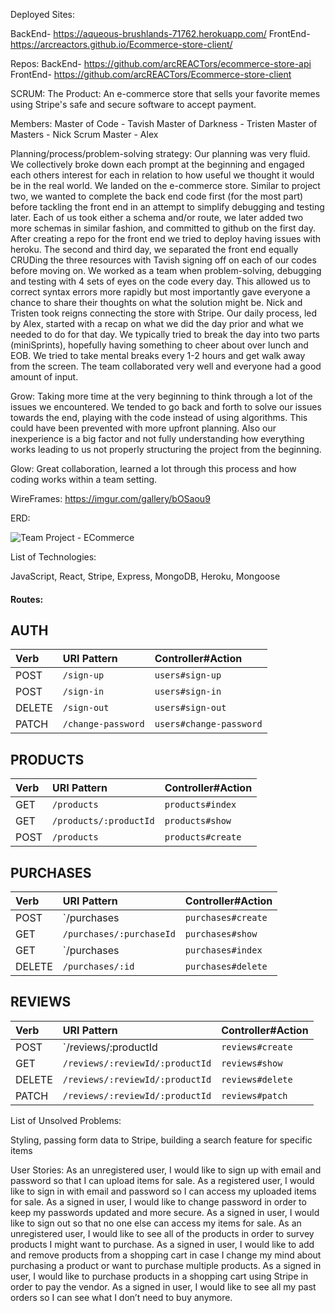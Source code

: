 Deployed Sites:

BackEnd- https://aqueous-brushlands-71762.herokuapp.com/ FrontEnd- https://arcreactors.github.io/Ecommerce-store-client/

Repos: BackEnd- https://github.com/arcREACTors/ecommerce-store-api FrontEnd- https://github.com/arcREACTors/Ecommerce-store-client

SCRUM: The Product: An e-commerce store that sells your favorite memes using Stripe's safe and secure software to accept payment.

Members: Master of Code - Tavish Master of Darkness - Tristen Master of Masters - Nick Scrum Master - Alex

Planning/process/problem-solving strategy: Our planning was very fluid. We collectively broke down each prompt at the beginning and engaged each others interest for each in relation to how useful we thought it would be in the real world. We landed on the e-commerce store. Similar to project two, we wanted to complete the back end code first (for the most part) before tackling the front end in an attempt to simplify debugging and testing later. Each of us took either a schema and/or route, we later added two more schemas in similar fashion, and committed to github on the first day. After creating a repo for the front end we tried to deploy having issues with heroku. The second and third day, we separated the front end equally CRUDing the three resources with Tavish signing off on each of our codes before moving on. We worked as a team when problem-solving, debugging and testing with 4 sets of eyes on the code every day. This allowed us to correct syntax errors more rapidly but most importantly gave everyone a chance to share their thoughts on what the solution might be. Nick and Tristen took reigns connecting the store with Stripe. Our daily process, led by Alex, started with a recap on what we did the day prior and what we needed to do for that day. We typically tried to break the day into two parts (miniSprints), hopefully having something to cheer about over lunch and EOB. We tried to take mental breaks every 1-2 hours and get walk away from the screen. The team collaborated very well and everyone had a good amount of input.

Grow: Taking more time at the very beginning to think through a lot of the issues we encountered. We tended to go back and forth to solve our issues towards the end, playing with the code instead of using algorithms. This could have been prevented with more upfront planning. Also our inexperience is a big factor and not fully understanding how everything works leading to us not properly structuring the project from the beginning.

Glow: Great collaboration, learned a lot through this process and how coding works within a team setting.

WireFrames: https://imgur.com/gallery/bOSaou9

ERD:

![Team Project - ECommerce](https://user-images.githubusercontent.com/71291178/101092119-20ad0880-3587-11eb-84ca-1083a442fd90.jpg)


List of Technologies:

JavaScript, React, Stripe, Express, MongoDB, Heroku, Mongoose

#### Routes:
## AUTH
| Verb   | URI Pattern        | Controller#Action          |
|:-------|:----------------   |:------------------         |
| POST   | `/sign-up`         | `users#sign-up`            |
| POST   | `/sign-in`         | `users#sign-in`            |
| DELETE | `/sign-out`        | `users#sign-out`           |
| PATCH  | `/change-password` | `users#change-password`    |

## PRODUCTS
| Verb   | URI Pattern              | Controller#Action    |
|:-------|:----------------         |:------------------   |
| GET    | `/products`              | `products#index`     |
| GET    | `/products/:productId`   | `products#show`      |
| POST   | `/products`              | `products#create`    |

## PURCHASES
| Verb   | URI Pattern              | Controller#Action    |
|:-------|:-----------------        |:------------------   |
| POST   | `/purchases              | `purchases#create`   |
| GET    | `/purchases/:purchaseId` | `purchases#show`     |
| GET    | `/purchases              | `purchases#index`    |
| DELETE | `/purchases/:id`         | `purchases#delete`   |

## REVIEWS
| Verb   | URI Pattern                        | Controller#Action    |
|:-------|:-----------------                  |:------------------   |
| POST   | `/reviews/:productId               | `reviews#create`     |
| GET    | `/reviews/:reviewId/:productId`    | `reviews#show`       |
| DELETE | `/reviews/:reviewId/:productId`    | `reviews#delete`     |
| PATCH  | `/reviews/:reviewId/:productId`    | `reviews#patch`      |

List of Unsolved Problems:

Styling, passing form data to Stripe, building a search feature for specific items

User Stories: As an unregistered user, I would like to sign up with email and password so that I can upload items for sale. As a registered user, I would like to sign in with email and password so I can access my uploaded items for sale. As a signed in user, I would like to change password in order to keep my passwords updated and more secure. As a signed in user, I would like to sign out so that no one else can access my items for sale. As an unregistered user, I would like to see all of the products in order to survey products I might want to purchase. As a signed in user, I would like to add and remove products from a shopping cart in case I change my mind about purchasing a product or want to purchase multiple products. As a signed in user, I would like to purchase products in a shopping cart using Stripe in order to pay the vendor. As a signed in user, I would like to see all my past orders so I can see what I don’t need to buy anymore.
